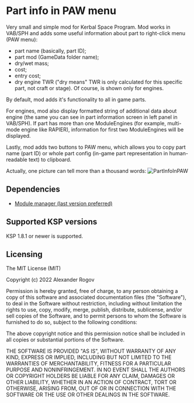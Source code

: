# Part info in PAW menu

Very small and simple mod for Kerbal Space Program.
Mod works in VAB/SPH and adds some useful information about part to right-click menu (PAW menu):
* part name (basically, part ID);
* part mod (GameData folder name);
* dry/wet mass;
* cost;
* entry cost;
* dry engine TWR ("dry means" TWR is only calculated for this specific part, not craft or stage). Of course, is shown only for engines.

By default, mod adds it's functionality to all in game parts.

For engines, mod also display formatted string of additional data about engine (the same you can see in part information screen in left panel in VAB/SPH). If part has more than one ModuleEngines (for example, multi-mode engine like RAPIER), information for first two ModuleEngines will be displayed.

Lastly, mod adds two buttons to PAW menu, which allows you to copy part name (part ID) or whole part config (in-game part representation in human-readable text) to clipboard.

Actually, one picture can tell more than a thousand words:
![PartInfoInPAW](https://i.imgur.com/ucCfDGe.png)


## Dependencies

* [Module manager (last version preferred)](https://github.com/sarbian/ModuleManager)


## Supported KSP versions

KSP 1.8.1 or newer is supported.


## Licensing

The MIT License (MIT)

Copyright (c) 2022 Alexander Rogov

Permission is hereby granted, free of charge, to any person obtaining a copy of this software and associated documentation files (the "Software"), to deal in the Software without restriction, including without limitation the rights to use, copy, modify, merge, publish, distribute, sublicense, and/or sell copies of the Software, and to permit persons to whom the Software is furnished to do so, subject to the following conditions:

The above copyright notice and this permission notice shall be included in all copies or substantial portions of the Software.

THE SOFTWARE IS PROVIDED "AS IS", WITHOUT WARRANTY OF ANY KIND, EXPRESS OR IMPLIED, INCLUDING BUT NOT LIMITED TO THE WARRANTIES OF MERCHANTABILITY, FITNESS FOR A PARTICULAR PURPOSE AND NONINFRINGEMENT. IN NO EVENT SHALL THE AUTHORS OR COPYRIGHT HOLDERS BE LIABLE FOR ANY CLAIM, DAMAGES OR OTHER LIABILITY, WHETHER IN AN ACTION OF CONTRACT, TORT OR OTHERWISE, ARISING FROM, OUT OF OR IN CONNECTION WITH THE SOFTWARE OR THE USE OR OTHER DEALINGS IN THE SOFTWARE. 
